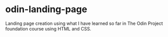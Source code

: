 # odin-landing-page
Landing page creation using what I have learned so far in The Odin Project foundation course using HTML and CSS.